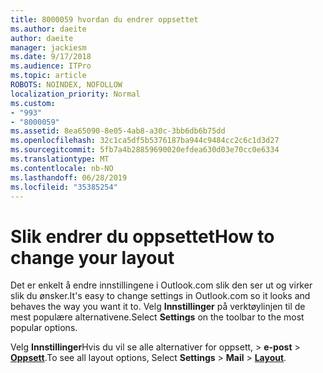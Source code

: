 ```yaml
---
title: 8000059 hvordan du endrer oppsettet
ms.author: daeite
author: daeite
manager: jackiesm
ms.date: 9/17/2018
ms.audience: ITPro
ms.topic: article
ROBOTS: NOINDEX, NOFOLLOW
localization_priority: Normal
ms.custom:
- "993"
- "8000059"
ms.assetid: 8ea65090-8e05-4ab8-a30c-3bb6db6b75dd
ms.openlocfilehash: 32c1ca5df5b5376187ba944c9484cc2c6c1d3d27
ms.sourcegitcommit: 5fb7a4b28859690020efdea630d03e70cc0e6334
ms.translationtype: MT
ms.contentlocale: nb-NO
ms.lasthandoff: 06/28/2019
ms.locfileid: "35385254"
---
```

# <a name="how-to-change-your-layout"></a><span data-ttu-id="c8a0e-102">Slik endrer du oppsettet</span><span class="sxs-lookup"><span data-stu-id="c8a0e-102">How to change your layout</span></span>

<span data-ttu-id="c8a0e-103">Det er enkelt å endre innstillingene i Outlook.com slik den ser ut og virker slik du ønsker.</span><span class="sxs-lookup"><span data-stu-id="c8a0e-103">It's easy to change settings in Outlook.com so it looks and behaves the way you want it to.</span></span> <span data-ttu-id="c8a0e-104">Velg **Innstillinger** på verktøylinjen til de mest populære alternativene.</span><span class="sxs-lookup"><span data-stu-id="c8a0e-104">Select **Settings** on the toolbar to the most popular options.</span></span>

<span data-ttu-id="c8a0e-105">Velg **Innstillinger**Hvis du vil se alle alternativer for oppsett, > **e-post** > [**Oppsett**](https://outlook.live.com/mail/options/mail/layout).</span><span class="sxs-lookup"><span data-stu-id="c8a0e-105">To see all layout options, Select **Settings** > **Mail** > [**Layout**](https://outlook.live.com/mail/options/mail/layout).</span></span>
  